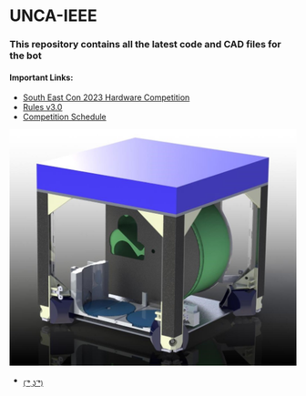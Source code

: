 # UNCA-IEEE
### This repository contains all the latest code and CAD files for the bot
#### Important Links:
- [South East Con 2023 Hardware Competition](https://ieeesoutheastcon.org/)
- [Rules v3.0](https://ieeesoutheastcon.org/wp-content/uploads/sites/392/IEEE-SoutheastCon-2023-Hardware-Competition-Rules-v3.0.pdf)
- [Competition Schedule](https://ieeesoutheastcon.org/student-competitions/)


![alt text](https://github.com/CJA798/UNCA-IEEE/blob/7a5d27be8221d26ed4513511f7664e38016ae41b/CAD/MK7_RENDER.jpg?raw=true)

- <sub>[( ͡° ͜ʖ ͡°)](https://youtu.be/dQw4w9WgXcQ)</sub>

